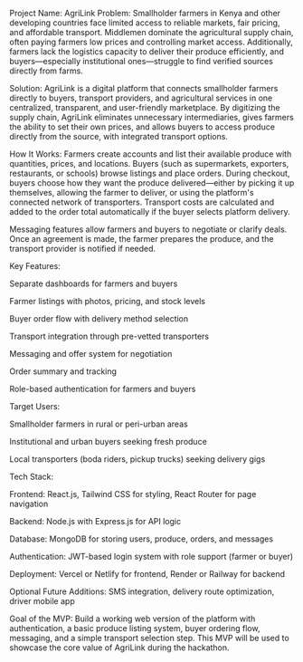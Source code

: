 Project Name: AgriLink
Problem:
Smallholder farmers in Kenya and other developing countries face limited access to reliable markets, fair pricing, and affordable transport. Middlemen dominate the agricultural supply chain, often paying farmers low prices and controlling market access. Additionally, farmers lack the logistics capacity to deliver their produce efficiently, and buyers—especially institutional ones—struggle to find verified sources directly from farms.

Solution:
AgriLink is a digital platform that connects smallholder farmers directly to buyers, transport providers, and agricultural services in one centralized, transparent, and user-friendly marketplace. By digitizing the supply chain, AgriLink eliminates unnecessary intermediaries, gives farmers the ability to set their own prices, and allows buyers to access produce directly from the source, with integrated transport options.

How It Works:
Farmers create accounts and list their available produce with quantities, prices, and locations. Buyers (such as supermarkets, exporters, restaurants, or schools) browse listings and place orders. During checkout, buyers choose how they want the produce delivered—either by picking it up themselves, allowing the farmer to deliver, or using the platform's connected network of transporters. Transport costs are calculated and added to the order total automatically if the buyer selects platform delivery.

Messaging features allow farmers and buyers to negotiate or clarify deals. Once an agreement is made, the farmer prepares the produce, and the transport provider is notified if needed.

Key Features:

Separate dashboards for farmers and buyers

Farmer listings with photos, pricing, and stock levels

Buyer order flow with delivery method selection

Transport integration through pre-vetted transporters

Messaging and offer system for negotiation

Order summary and tracking

Role-based authentication for farmers and buyers

Target Users:

Smallholder farmers in rural or peri-urban areas

Institutional and urban buyers seeking fresh produce

Local transporters (boda riders, pickup trucks) seeking delivery gigs

Tech Stack:

Frontend: React.js, Tailwind CSS for styling, React Router for page navigation

Backend: Node.js with Express.js for API logic

Database: MongoDB for storing users, produce, orders, and messages

Authentication: JWT-based login system with role support (farmer or buyer)

Deployment: Vercel or Netlify for frontend, Render or Railway for backend

Optional Future Additions: SMS integration, delivery route optimization, driver mobile app

Goal of the MVP:
Build a working web version of the platform with authentication, a basic produce listing system, buyer ordering flow, messaging, and a simple transport selection step. This MVP will be used to showcase the core value of AgriLink during the hackathon.
